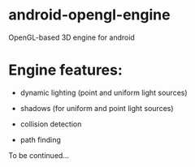 # android-opengl-engine
OpenGL-based 3D engine for android

# Engine features:

* dynamic lighting (point and uniform light sources)

* shadows (for uniform and point light sources)

* collision detection

* path finding

To be continued...
